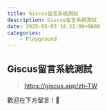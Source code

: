 ```yaml
---
title: Giscus留言系統測試
description: Giscus留言系統測試
date: 2025-05-03 18:21:00+0800
categories:
    - Playground
---
```

## Giscus留言系統測試

> https://giscus.app/zh-TW

歡迎在下方留言！🤗